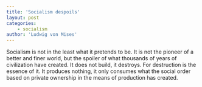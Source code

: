```yaml
---
title: 'Socialism despoils'
layout: post
categories:
    - socialism
author: 'Ludwig von Mises'
---
```


Socialism is not in the least what it pretends to be. It is not the pioneer of a better and finer world, but the spoiler of what thousands of years of civilization have created. It does not build, it destroys. For destruction is the essence of it. It produces nothing, it only consumes what the social order based on private ownership in the means of production has created.